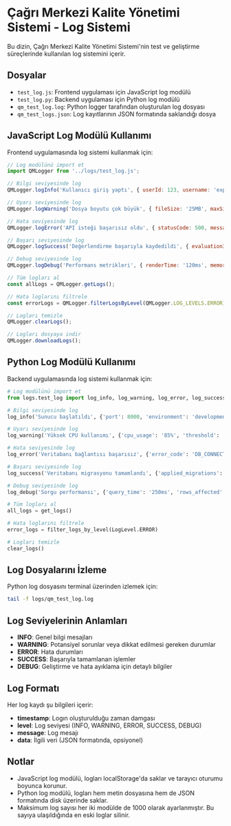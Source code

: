 # Çağrı Merkezi Kalite Yönetimi Sistemi - Log Sistemi

Bu dizin, Çağrı Merkezi Kalite Yönetimi Sistemi'nin test ve geliştirme süreçlerinde kullanılan log sistemini içerir.

## Dosyalar

- `test_log.js`: Frontend uygulaması için JavaScript log modülü
- `test_log.py`: Backend uygulaması için Python log modülü
- `qm_test_log.log`: Python logger tarafından oluşturulan log dosyası
- `qm_test_logs.json`: Log kayıtlarının JSON formatında saklandığı dosya

## JavaScript Log Modülü Kullanımı

Frontend uygulamasında log sistemi kullanmak için:

```javascript
// Log modülünü import et
import QMLogger from '../logs/test_log.js';

// Bilgi seviyesinde log
QMLogger.logInfo('Kullanıcı giriş yaptı', { userId: 123, username: 'expert' });

// Uyarı seviyesinde log
QMLogger.logWarning('Dosya boyutu çok büyük', { fileSize: '25MB', maxSize: '20MB' });

// Hata seviyesinde log
QMLogger.logError('API isteği başarısız oldu', { statusCode: 500, message: 'Internal Server Error' });

// Başarı seviyesinde log
QMLogger.logSuccess('Değerlendirme başarıyla kaydedildi', { evaluationId: 1001 });

// Debug seviyesinde log
QMLogger.logDebug('Performans metrikleri', { renderTime: '120ms', memoryUsage: '45MB' });

// Tüm logları al
const allLogs = QMLogger.getLogs();

// Hata loglarını filtrele
const errorLogs = QMLogger.filterLogsByLevel(QMLogger.LOG_LEVELS.ERROR);

// Logları temizle
QMLogger.clearLogs();

// Logları dosyaya indir
QMLogger.downloadLogs();
```

## Python Log Modülü Kullanımı

Backend uygulamasında log sistemi kullanmak için:

```python
# Log modülünü import et
from logs.test_log import log_info, log_warning, log_error, log_success, log_debug, LogLevel, get_logs, filter_logs_by_level, clear_logs

# Bilgi seviyesinde log
log_info('Sunucu başlatıldı', {'port': 8000, 'environment': 'development'})

# Uyarı seviyesinde log
log_warning('Yüksek CPU kullanımı', {'cpu_usage': '85%', 'threshold': '80%'})

# Hata seviyesinde log
log_error('Veritabanı bağlantısı başarısız', {'error_code': 'DB_CONNECTION_ERROR', 'detail': 'Connection timed out'})

# Başarı seviyesinde log
log_success('Veritabanı migrasyonu tamamlandı', {'applied_migrations': 5})

# Debug seviyesinde log
log_debug('Sorgu performansı', {'query_time': '250ms', 'rows_affected': 150})

# Tüm logları al
all_logs = get_logs()

# Hata loglarını filtrele
error_logs = filter_logs_by_level(LogLevel.ERROR)

# Logları temizle
clear_logs()
```

## Log Dosyalarını İzleme

Python log dosyasını terminal üzerinden izlemek için:

```bash
tail -f logs/qm_test_log.log
```

## Log Seviyelerinin Anlamları

- **INFO**: Genel bilgi mesajları
- **WARNING**: Potansiyel sorunlar veya dikkat edilmesi gereken durumlar
- **ERROR**: Hata durumları
- **SUCCESS**: Başarıyla tamamlanan işlemler
- **DEBUG**: Geliştirme ve hata ayıklama için detaylı bilgiler

## Log Formatı

Her log kaydı şu bilgileri içerir:

- **timestamp**: Logın oluşturulduğu zaman damgası
- **level**: Log seviyesi (INFO, WARNING, ERROR, SUCCESS, DEBUG)
- **message**: Log mesajı
- **data**: İlgili veri (JSON formatında, opsiyonel)

## Notlar

- JavaScript log modülü, logları localStorage'da saklar ve tarayıcı oturumu boyunca korunur.
- Python log modülü, logları hem metin dosyasına hem de JSON formatında disk üzerinde saklar.
- Maksimum log sayısı her iki modülde de 1000 olarak ayarlanmıştır. Bu sayıya ulaşıldığında en eski loglar silinir. 